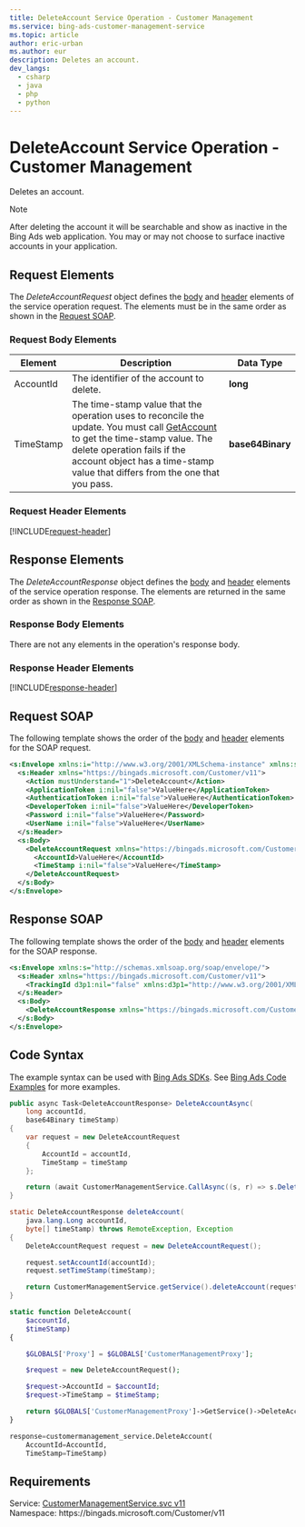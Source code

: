```yaml
---
title: DeleteAccount Service Operation - Customer Management
ms.service: bing-ads-customer-management-service
ms.topic: article
author: eric-urban
ms.author: eur
description: Deletes an account.
dev_langs: 
  - csharp
  - java
  - php
  - python
---
```

# DeleteAccount Service Operation - Customer Management
Deletes an account.

> [!NOTE]
> After deleting the account it will be searchable and show as inactive in the Bing Ads web application. You may or may not choose to surface inactive accounts in your application.

## <a name="request"></a>Request Elements
The *DeleteAccountRequest* object defines the [body](#request-body) and [header](#request-header) elements of the service operation request. The elements must be in the same order as shown in the [Request SOAP](#request-soap). 

### <a name="request-body"></a>Request Body Elements

|Element|Description|Data Type|
|-----------|---------------|-------------|
|<a name="accountid"></a>AccountId|The identifier of the account to delete.|**long**|
|<a name="timestamp"></a>TimeStamp|The time-stamp value that the operation uses to reconcile the update. You must call  [GetAccount](/bingads/customer-management-service/getaccount.md) to get the time-stamp value. The delete operation fails if the account object has a time-stamp value that differs from the one that you pass.|**base64Binary**|

### <a name="request-header"></a>Request Header Elements
[!INCLUDE[request-header](./includes/request-header.md)]

## <a name="response"></a>Response Elements
The *DeleteAccountResponse* object defines the [body](#response-body) and [header](#response-header) elements of the service operation response. The elements are returned in the same order as shown in the [Response SOAP](#response-soap).

### <a name="response-body"></a>Response Body Elements
There are not any elements in the operation's response body.

### <a name="response-header"></a>Response Header Elements
[!INCLUDE[response-header](./includes/response-header.md)]

## <a name="request-soap"></a>Request SOAP
The following template shows the order of the [body](#request-body) and [header](#request-header) elements for the SOAP request.

```xml
<s:Envelope xmlns:i="http://www.w3.org/2001/XMLSchema-instance" xmlns:s="http://schemas.xmlsoap.org/soap/envelope/">
  <s:Header xmlns="https://bingads.microsoft.com/Customer/v11">
    <Action mustUnderstand="1">DeleteAccount</Action>
    <ApplicationToken i:nil="false">ValueHere</ApplicationToken>
    <AuthenticationToken i:nil="false">ValueHere</AuthenticationToken>
    <DeveloperToken i:nil="false">ValueHere</DeveloperToken>
    <Password i:nil="false">ValueHere</Password>
    <UserName i:nil="false">ValueHere</UserName>
  </s:Header>
  <s:Body>
    <DeleteAccountRequest xmlns="https://bingads.microsoft.com/Customer/v11">
      <AccountId>ValueHere</AccountId>
      <TimeStamp i:nil="false">ValueHere</TimeStamp>
    </DeleteAccountRequest>
  </s:Body>
</s:Envelope>
```

## <a name="response-soap"></a>Response SOAP
The following template shows the order of the [body](#response-body) and [header](#response-header) elements for the SOAP response.

```xml
<s:Envelope xmlns:s="http://schemas.xmlsoap.org/soap/envelope/">
  <s:Header xmlns="https://bingads.microsoft.com/Customer/v11">
    <TrackingId d3p1:nil="false" xmlns:d3p1="http://www.w3.org/2001/XMLSchema-instance">ValueHere</TrackingId>
  </s:Header>
  <s:Body>
    <DeleteAccountResponse xmlns="https://bingads.microsoft.com/Customer/v11" />
  </s:Body>
</s:Envelope>
```

## <a name="example"></a>Code Syntax
The example syntax can be used with [Bing Ads SDKs](/bingads/guides/client-libraries.md). See [Bing Ads Code Examples](/bingads/guides/code-examples.md) for more examples.
```csharp
public async Task<DeleteAccountResponse> DeleteAccountAsync(
	long accountId,
	base64Binary timeStamp)
{
	var request = new DeleteAccountRequest
	{
		AccountId = accountId,
		TimeStamp = timeStamp
	};

	return (await CustomerManagementService.CallAsync((s, r) => s.DeleteAccountAsync(r), request));
}
```
```java
static DeleteAccountResponse deleteAccount(
	java.lang.Long accountId,
	byte[] timeStamp) throws RemoteException, Exception
{
	DeleteAccountRequest request = new DeleteAccountRequest();

	request.setAccountId(accountId);
	request.setTimeStamp(timeStamp);

	return CustomerManagementService.getService().deleteAccount(request);
}
```
```php
static function DeleteAccount(
	$accountId,
	$timeStamp)
{

	$GLOBALS['Proxy'] = $GLOBALS['CustomerManagementProxy'];

	$request = new DeleteAccountRequest();

	$request->AccountId = $accountId;
	$request->TimeStamp = $timeStamp;

	return $GLOBALS['CustomerManagementProxy']->GetService()->DeleteAccount($request);
}
```
```python
response=customermanagement_service.DeleteAccount(
	AccountId=AccountId,
	TimeStamp=TimeStamp)
```

## Requirements
Service: [CustomerManagementService.svc v11](https://clientcenter.api.bingads.microsoft.com/Api/CustomerManagement/v11/CustomerManagementService.svc)  
Namespace: https\://bingads.microsoft.com/Customer/v11  

